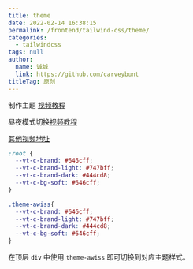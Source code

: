 ```yaml
---
title: theme
date: 2022-02-14 16:38:15
permalink: /frontend/tailwind-css/theme/
categories: 
  - tailwindcss
tags: null
author: 
  name: 诚城
  link: https://github.com/carveybunt
titleTag: 原创
---
```


制作主题 [视频教程](https://www.youtube.com/watch?v=TavBrPEqkbY)

昼夜模式切换[视频教程](https://www.youtube.com/watch?v=oMOe_32M6ss)

[其他视频地址](https://www.youtube.com/watch?v=MAtaT8BZEAo)

```css
:root {
  --vt-c-brand: #646cff;
  --vt-c-brand-light: #747bff;
  --vt-c-brand-dark: #444cd8;
  --vt-c-bg-soft: #646cff;
}

.theme-awiss{
  --vt-c-brand: #646cff;
  --vt-c-brand-light: #747bff;
  --vt-c-brand-dark: #444cd8;
  --vt-c-bg-soft: #646cff;
}
```

在顶层 `div` 中使用 `theme-awiss` 即可切换到对应主题样式。

